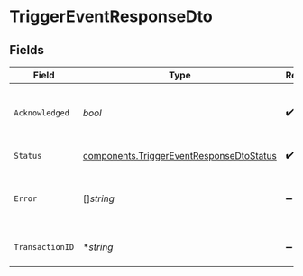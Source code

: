 # TriggerEventResponseDto


## Fields

| Field                                                                                                | Type                                                                                                 | Required                                                                                             | Description                                                                                          |
| ---------------------------------------------------------------------------------------------------- | ---------------------------------------------------------------------------------------------------- | ---------------------------------------------------------------------------------------------------- | ---------------------------------------------------------------------------------------------------- |
| `Acknowledged`                                                                                       | *bool*                                                                                               | :heavy_check_mark:                                                                                   | Indicates whether the trigger was acknowledged or not                                                |
| `Status`                                                                                             | [components.TriggerEventResponseDtoStatus](../../models/components/triggereventresponsedtostatus.md) | :heavy_check_mark:                                                                                   | Status of the trigger                                                                                |
| `Error`                                                                                              | []*string*                                                                                           | :heavy_minus_sign:                                                                                   | In case of an error, this field will contain the error message(s)                                    |
| `TransactionID`                                                                                      | **string*                                                                                            | :heavy_minus_sign:                                                                                   | The returned transaction ID of the trigger                                                           |